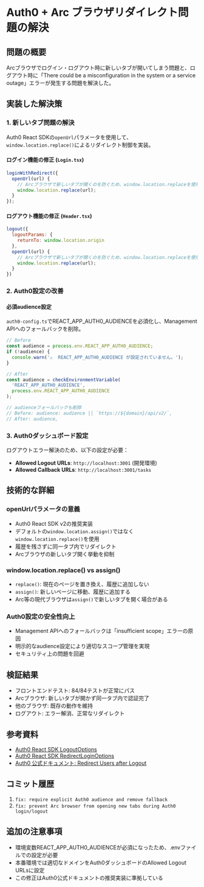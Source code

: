 # Auth0 + Arc ブラウザリダイレクト問題の解決

## 問題の概要

Arcブラウザでログイン・ログアウト時に新しいタブが開いてしまう問題と、ログアウト時に「There could be a misconfiguration in the system or a service outage」エラーが発生する問題を解決した。

## 実装した解決策

### 1. 新しいタブ問題の解決

Auth0 React SDKの`openUrl`パラメータを使用して、`window.location.replace()`によるリダイレクト制御を実装。

#### ログイン機能の修正 (`Login.tsx`)
```javascript
loginWithRedirect({
  openUrl(url) {
    // Arcブラウザで新しいタブが開くのを防ぐため、window.location.replaceを使用
    window.location.replace(url);
  }
});
```

#### ログアウト機能の修正 (`Header.tsx`)
```javascript
logout({
  logoutParams: {
    returnTo: window.location.origin
  },
  openUrl(url) {
    // Arcブラウザで新しいタブが開くのを防ぐため、window.location.replaceを使用
    window.location.replace(url);
  }
})
```

### 2. Auth0設定の改善

#### 必須audience設定
`auth0-config.ts`でREACT_APP_AUTH0_AUDIENCEを必須化し、Management APIへのフォールバックを削除。

```javascript
// Before
const audience = process.env.REACT_APP_AUTH0_AUDIENCE;
if (!audience) {
  console.warn('⚠️  REACT_APP_AUTH0_AUDIENCE が設定されていません。');
}

// After  
const audience = checkEnvironmentVariable(
  'REACT_APP_AUTH0_AUDIENCE',
  process.env.REACT_APP_AUTH0_AUDIENCE
);

// audienceフォールバックも削除
// Before: audience: audience || `https://${domain}/api/v2/`,
// After: audience,
```

### 3. Auth0ダッシュボード設定

ログアウトエラー解決のため、以下の設定が必要：
- **Allowed Logout URLs**: `http://localhost:3001` (開発環境)
- **Allowed Callback URLs**: `http://localhost:3001/tasks`

## 技術的な詳細

### openUrlパラメータの意義
- Auth0 React SDK v2の推奨実装
- デフォルトの`window.location.assign()`ではなく`window.location.replace()`を使用
- 履歴を残さずに同一タブ内でリダイレクト
- Arcブラウザの新しいタブ開く挙動を抑制

### window.location.replace() vs assign()
- `replace()`: 現在のページを置き換え、履歴に追加しない
- `assign()`: 新しいページに移動、履歴に追加する
- Arc等の現代ブラウザは`assign()`で新しいタブを開く場合がある

### Auth0設定の安全性向上
- Management APIへのフォールバックは「insufficient scope」エラーの原因
- 明示的なaudience設定により適切なスコープ管理を実現
- セキュリティ上の問題を回避

## 検証結果

- フロントエンドテスト: 84/84テストが正常にパス
- Arcブラウザ: 新しいタブが開かず同一タブ内で認証完了
- 他のブラウザ: 既存の動作を維持
- ログアウト: エラー解消、正常なリダイレクト

## 参考資料

- [Auth0 React SDK LogoutOptions](https://auth0.github.io/auth0-react/interfaces/LogoutOptions.html)
- [Auth0 React SDK RedirectLoginOptions](https://auth0.github.io/auth0-react/interfaces/RedirectLoginOptions.html)
- [Auth0 公式ドキュメント: Redirect Users after Logout](https://auth0.com/docs/authenticate/login/logout/redirect-users-after-logout)

## コミット履歴

1. `fix: require explicit Auth0 audience and remove fallback`
2. `fix: prevent Arc browser from opening new tabs during Auth0 login/logout`

## 追加の注意事項

- 環境変数REACT_APP_AUTH0_AUDIENCEが必須になったため、.envファイルでの設定が必要
- 本番環境では適切なドメインをAuth0ダッシュボードのAllowed Logout URLsに設定
- この修正はAuth0公式ドキュメントの推奨実装に準拠している